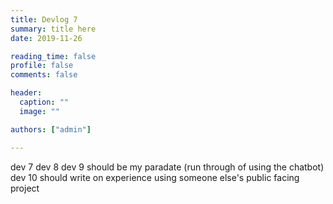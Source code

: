 ```yaml
---
title: Devlog 7
summary: title here
date: 2019-11-26

reading_time: false
profile: false
comments: false

header:
  caption: ""
  image: ""

authors: ["admin"]

---
```


dev 7 
dev 8 
dev 9 should be my paradate (run through of using the chatbot)
dev 10 should write on experience using someone else's public facing project
